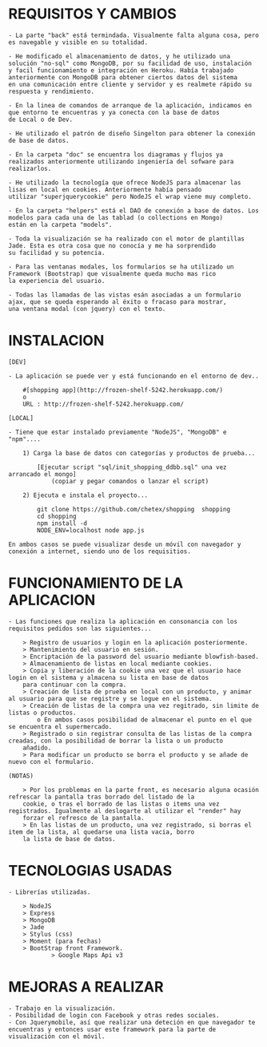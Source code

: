 REQUISITOS Y CAMBIOS
=============================

	- La parte "back" está termindada. Visualmente falta alguna cosa, pero es navegable y visible en su totalidad.
	
	- He modificado el almacenamiento de datos, y he utilizado una solución "no-sql" como MongoDB, por su facilidad de uso, instalación
	y facil funcionamiento e integración en Heroku. Había trabajado anteriormente con MongoDB para obtener ciertos datos del sistema
	en una comunicación entre cliente y servidor y es realmete rápido su respuesta y rendimiento.
	
	- En la linea de comandos de arranque de la aplicación, indicamos en que entorno te encuentras y ya conecta con la base de datos
	de Local o de Dev.
	
	- He utilizado el patrón de diseño Singelton para obtener la conexión de base de datos.
	
	- En la carpeta "doc" se encuentra los diagramas y flujos ya realizados anteriormente utilizando ingeniería del sofware para 
	realizarlos.
	
	- He utilizado la tecnología que ofrece NodeJS para almacenar las lisas en local en cookies. Anteriormente había pensado
	utilizar "superjquerycookie" pero NodeJS el wrap viene muy completo.
	
	- En la carpeta "helpers" está el DAO de conexión a base de datos. Los modelos para cada una de las tablad (o collections en Mongo)
	están en la carpeta "models".
	
	- Toda la visualización se ha realizado con el motor de plantillas Jade. Esta es otra cosa que no conocía y me ha sorprendido
	su facilidad y su potencia.
	
	- Para las ventanas modales, los formularios se ha utilizado un Framework (Bootstrap) que visualmente queda mucho mas rico
	la experiencia del usuario.
	
	- Todas las llamadas de las vistas esán asociadas a un formulario ajax, que se queda esperando al éxito o fracaso para mostrar,
	una ventana modal (con jquery) con el texto.



INSTALACION
=============================

	[DEV]
	
	- La aplicación se puede ver y está funcionando en el entorno de dev..
		
		#[shopping app](http://frozen-shelf-5242.herokuapp.com/)
		o
		URL : http://frozen-shelf-5242.herokuapp.com/
		
	[LOCAL]
	
	- Tiene que estar instalado previamente "NodeJS", "MongoDB" e "npm"....
	
		1) Carga la base de datos con categorías y productos de prueba...
		
			[Ejecutar script "sql/init_shopping_ddbb.sql" una vez arrancado el mongo]
				(copiar y pegar comandos o lanzar el script)
				
		2) Ejecuta e instala el proyecto...
			
			git clone https://github.com/chetex/shopping  shopping
			cd shopping
			npm install -d
			NODE_ENV=localhost node app.js
	
	En ambos casos se puede visualizar desde un móvil con navegador y conexión a internet, siendo uno de los requisitios.

FUNCIONAMIENTO DE LA APLICACION
=============================

	- Las funciones que realiza la aplicación en consonancia con los requisitos pedidos son las siguientes...
	
		> Registro de usuarios y login en la aplicación posteriormente.
		> Mantenimiento del usuario en sesión.
		> Encriptación de la password del usuario mediante blowfish-based.
		> Almacenamiento de listas en local mediante cookies.
		> Copia y liberación de la cookie una vez que el usuario hace login en el sistema y almacena su lista en base de datos
		para continuar con la compra.
		> Creación de lista de prueba en local con un producto, y animar al usuario para que se registre y se logue en el sistema.
		> Creación de listas de la compra una vez regitrado, sin limite de listas o productos.
			o En ambos casos posibilidad de almacenar el punto en el que se encuentra el supermercado.
		> Registrado o sin registrar consulta de las listas de la compra creadas, con la posibilidad de borrar la lista o un producto 
		añadido.
		> Para modificar un producto se borra el producto y se añade de nuevo con el formulario.
		
	(NOTAS)
	
		> Por los problemas en la parte front, es necesario alguna ocasión refrescar la pantalla tras borrado del listado de la 
		cookie, o tras el borrado de las listas o items una vez registrados. Igualmente al deslogarte al utilizar el "render" hay
		forzar el refresco de la pantalla.
		> En las listas de un producto, una vez registrado, si borras el item de la lista, al quedarse una lista vacia, borro
		la lista de base de datos.


TECNOLOGIAS USADAS
=============================
	
	- Librerías utilizadas.
	
		> NodeJS
		> Express
		> MongoDB
		> Jade
		> Stylus (css)
		> Moment (para fechas)
		> BootStrap front Framework.
                > Google Maps Api v3




MEJORAS A REALIZAR
=============================

	- Trabajo en la visualización. 
	- Posibilidad de login con Facebook y otras redes sociales.
	- Con Jquerymobile, así que realizar una deteción en que navegador te encuentras y entonces usar este framework para la parte de visualización con el móvil.
	
	
	
	


